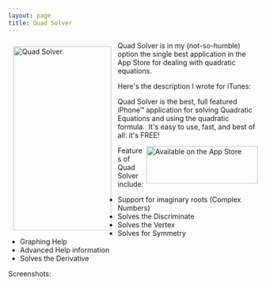 ```yaml
---
layout: page
title: Quad Solver
---
```


<img align="left" alt="Quad Solver" height="372" src="{{ site.url}}/images/qs-1.5-0.png" width="198" style="padding: 10px;"/>

Quad Solver is in my (not-so-humble) option the single best application in the App Store for dealing with quadratic equations.

Here's the description I wrote for iTunes:

Quad Solver is the best, full featured iPhone™ application for solving Quadratic Equations and using the quadratic formula.  It's easy to use, fast, and best of all: it's FREE!

<img align="right" alt="Available on the App Store" height="75" src="{{ site.url }}/images/app_store.png" width="225" />

Features of Quad Solver include:

* Support for imaginary roots (Complex Numbers)
* Solves the Discriminate
* Solves the Vertex
* Solves for Symmetry
* Graphing Help
* Advanced Help information
* Solves the Derivative

Screenshots:

<div class="center">
    <a align="middle" height="93" rel="lightbox[qs]"
        href="{{ site.url}}/images/qs-1.5-1.png" width="48" />
    <a align="middle" height="93" rel="lightbox[qs]"
        href="{{ site.url}}/images/qs-1.5-2.png" width="48" />
    <a align="middle" height="93" rel="lightbox[qs]"
         href="{{ site.url}}/images/qs-1.5-3.png" width="48" />
    <a align="middle" height="93" rel="lightbox[qs]"
        href="{{ site.url}}/images/qs-1.5-4.png" width="48" />
</div>
